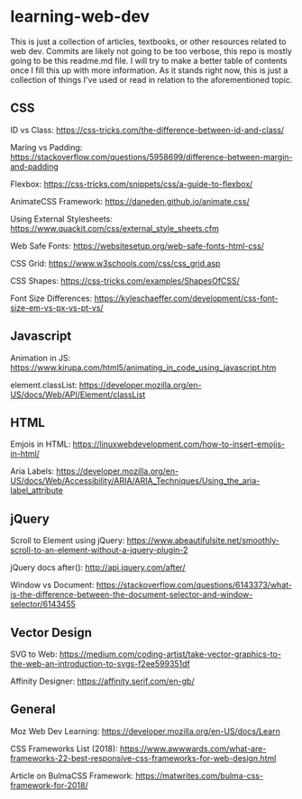 # learning-web-dev

This is just a collection of articles, textbooks, or other resources related to web dev. Commits are likely not going to be too verbose, this repo is mostly going to be this readme.md file. I will try to make a better table of contents once I fill this up with more information. As it stands right now, this is just a collection of things I've used or read in relation to the aforementioned topic.

## CSS

ID vs Class: https://css-tricks.com/the-difference-between-id-and-class/

Maring vs Padding: https://stackoverflow.com/questions/5958699/difference-between-margin-and-padding

Flexbox: https://css-tricks.com/snippets/css/a-guide-to-flexbox/

AnimateCSS Framework: https://daneden.github.io/animate.css/

Using External Stylesheets: https://www.quackit.com/css/external_style_sheets.cfm

Web Safe Fonts: https://websitesetup.org/web-safe-fonts-html-css/

CSS Grid: https://www.w3schools.com/css/css_grid.asp

CSS Shapes: https://css-tricks.com/examples/ShapesOfCSS/

Font Size Differences: https://kyleschaeffer.com/development/css-font-size-em-vs-px-vs-pt-vs/

## Javascript

Animation in JS: https://www.kirupa.com/html5/animating_in_code_using_javascript.htm

element.classList: https://developer.mozilla.org/en-US/docs/Web/API/Element/classList

## HTML

Emjois in HTML: https://linuxwebdevelopment.com/how-to-insert-emojis-in-html/

Aria Labels: https://developer.mozilla.org/en-US/docs/Web/Accessibility/ARIA/ARIA_Techniques/Using_the_aria-label_attribute

## jQuery

Scroll to Element using jQuery: https://www.abeautifulsite.net/smoothly-scroll-to-an-element-without-a-jquery-plugin-2

jQuery docs after(): http://api.jquery.com/after/

Window vs Document: https://stackoverflow.com/questions/6143373/what-is-the-difference-between-the-document-selector-and-window-selector/6143455

## Vector Design

SVG to Web: https://medium.com/coding-artist/take-vector-graphics-to-the-web-an-introduction-to-svgs-f2ee599351df

Affinity Designer: https://affinity.serif.com/en-gb/

## General 

Moz Web Dev Learning: https://developer.mozilla.org/en-US/docs/Learn

CSS Frameworks List (2018): https://www.awwwards.com/what-are-frameworks-22-best-responsive-css-frameworks-for-web-design.html

Article on BulmaCSS Framework: https://matwrites.com/bulma-css-framework-for-2018/
